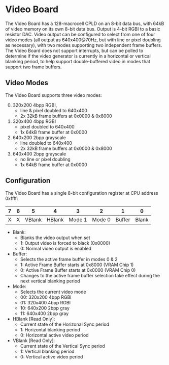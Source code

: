 # Video Board
The Video Board has a 128-macrocell CPLD on an 8-bit data bus, with 64kB of video memory on its own 8-bit data bus. Output is 4-bit RGBI to a basic resistor DAC. Video output can be configured to select from one of four video modes (all output as 640x400@70Hz, but with line or pixel doubling as necessary), with two modes supporting two independent frame buffers. The Video Board does not support interrupts, but can be polled to determine if the video generator is currently in a horizontal or vertical blanking period, to help support double-buffered video in modes that support two frame buffers. 

## Video Modes
The Video Board supports three video modes:

0. 320x200 4bpp RGBI, 
   - line & pixel doubled to 640x400
   - 2x 32kB frame buffers at 0x0000 & 0x8000
1. 320x400 4bpp RGBI
   - pixel doubled to 640x400
   - 1x 64kB frame buffer at 0x0000
2. 640x200 2bpp grayscale
   - line doubled to 640x400
   - 2x 32kB frame buffers at 0x0000 & 0x8000
3. 640x400 2bpp grayscale
   - no line or pixel doubling
   - 1x 64kB frame buffer at 0x0000

## Configuration
The Video Board has a single 8-bit configuration register at CPU address 0xffff:

| 7 | 6 | 5 | 4 | 3 | 2 | 1 | 0 |
| --- | --- | --- | --- | --- | --- | --- | --- |
| X | X | VBlank | HBlank | Mode 1 | Mode 0 | Buffer | Blank |

- Blank:
  - Blanks the video output when set
  - 1: Output video is forced to black (0x0000)
  - 0: Normal video output is enabled
- Buffer:
  - Selects the active frame buffer in modes 0 & 2
  - 1: Active Frame Buffer starts at 0x8000 (VRAM Chip 1)
  - 0: Active Frame Buffer starts at 0x0000 (VRAM Chip 0)
  - Changes to the active frame buffer selection take effect during the next vertical blanking period
- Mode:
  - Selects the current video mode
  - 00: 320x200 4bpp RGBI
  - 01: 320x400 4bpp RGBI
  - 10: 640x200 2bpp gray
  - 11: 640x400 2bpp gray
- HBlank [Read Only]:
  - Current state of the Horizonal Sync period
  - 1: Horizontal blanking period
  - 0: Horizontal active video period
- VBlank [Read Only]:
  - Current state of the Vertical Sync period
  - 1: Vertical blanking period
  - 0: Vertical active video period
